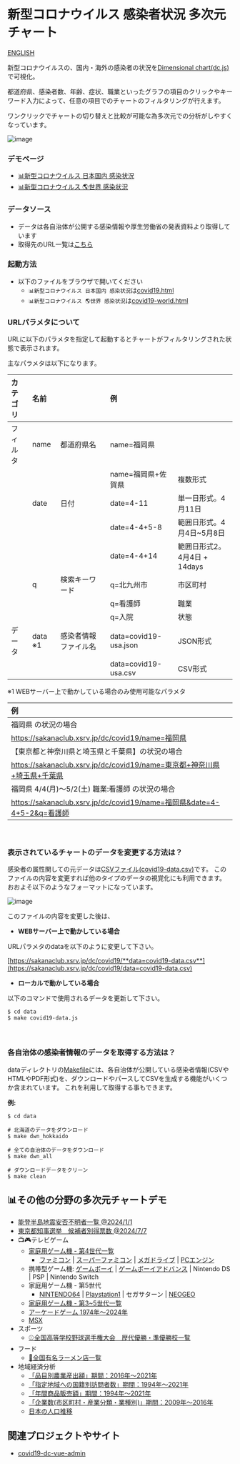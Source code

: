 ﻿# 新型コロナウイルス 感染者状況 多次元チャート

[ENGLISH](README.en.md)

新型コロナウイルスの、国内・海外の感染者の状況を[Dimensional chart(dc.js)](http://dc-js.github.io/dc.js/)で可視化。

都道府県、感染者数、年齢、症状、職業といったグラフの項目のクリックやキーワード入力によって、任意の項目でのチャートのフィルタリングが行えます。

ワンクリックでチャートの切り替えと比較が可能な為多次元での分析がしやすくなっています。

![image](img/hlp/covid19-dc-demo-v1.gif)

 
### デモページ
- [📊新型コロナウイルス 日本国内 感染状況](https://sakanaclub.xsrv.jp/dc/covid19/data=covid19-data-2021-02-28.json)
- [📊新型コロナウイルス 🌎世界 感染状況](https://sakanaclub.xsrv.jp/dc/covid19_wld/data=default)

### データソース
- データは各自治体が公開する感染情報や厚生労働省の発表資料より取得しています
- 取得先のURL一覧は[こちら](data/covid19_pref_url.csv)


### 起動方法
- 以下のファイルをブラウザで開いてください
  - `📊新型コロナウイルス 日本国内 感染状況`は[covid19.html](covid19.html)
  - `📊新型コロナウイルス 🌎世界 感染状況`は[covid19-world.html](covid19-world.html)

### URLパラメタについて
URLに以下のパラメタを指定して起動するとチャートがフィルタリングされた状態で表示されます。

主なパラメタは以下になります。

|カテゴリ|名前||例||
|:---|:---|:--|:--|:--|
|フィルタ|name|都道府県名|name=福岡県||
||||name=福岡県+佐賀県  |複数形式|
||date|日付|date=4-11　　 |単一日形式。4月11日|
|||　　　　|date=4-4+5-8  |範囲日形式。4月4日~5月8日
|||　　　　|date=4-4+14   |範囲日形式2。4月4日 + 14days
||q|検索キーワード|q=北九州市 |市区町村|
|||               |q=看護師　 |職業|
|||               |q=入院　　 |状態|
|データ|data ※1|感染者情報ファイル名|data=covid19-usa.json| JSON形式
|||                        |data=covid19-usa.csv| CSV形式

※1 WEBサーバー上で動かしている場合のみ使用可能なパラメタ

|例||
|:---|:---|
|福岡県 の状況の場合|
|https://sakanaclub.xsrv.jp/dc/covid19/name=福岡県|
|【東京都と神奈川県と埼玉県と千葉県】の状況の場合|
|https://sakanaclub.xsrv.jp/dc/covid19/name=東京都+神奈川県+埼玉県+千葉県|
|福岡県 4/4(月)～5/2(土) 職業:看護師 の状況の場合|
|https://sakanaclub.xsrv.jp/dc/covid19/name=福岡県&date=4-4+5-2&q=看護師|
　

### 表示されているチャートのデータを変更する方法は？
感染者の属性関しての元データは[CSVファイル(covid19-data.csv)](data/covid19-data.csv)です。
このファイルの内容を変更すれば他のタイプのデータの視覚化にも利用できます。
おおよそ以下のようなフォーマットになっています。

![image](https://sakanaclub.xsrv.jp/img/hlp/csv_format.gif)

このファイルの内容を変更した後は、

- **WEBサーバー上で動かしている場合**

URLパラメタのdataを以下のように変更して下さい。

[https://sakanaclub.xsrv.jp/dc/covid19/**data=covid19-data.csv**](https://sakanaclub.xsrv.jp/dc/covid19/data=covid19-data.csv)

- **ローカルで動かしている場合**

以下のコマンドで使用されるデータを更新して下さい。
```
$ cd data
$ make covid19-data.js
```
　
### 各自治体の感染者情報のデータを取得する方法は？
dataディレクトリの[Makefile](data/Makefile)には、各自治体が公開している感染者情報(CSVやHTMLやPDF形式)を、ダウンロードやパースしてCSVを生成する機能がいくつか含まれています。
これを利用して取得する事もできます。

**例:**
```
$ cd data

# 北海道のデータをダウンロード
$ make dwn_hokkaido

# 全ての自治体のデータをダウンロード
$ make dwn_all

# ダウンロードデータをクリーン
$ make clean
```
## 📊その他の分野の多次元チャートデモ
- [能登半島地震安否不明者一覧 @2024/1/1](https://sakanaclub.xsrv.jp/dc/covid19/data=quake-noto-safety.csv)
- [東京都知事選挙　候補者別得票数 @2024/7/7](https://sakanaclub.xsrv.jp/dc/covid19/data=tokyo-gubernatorial-election.csv)
- 📺🎮テレビゲーム
  - [家庭用ゲーム機 - 第4世代一覧](https://sakanaclub.xsrv.jp/dc/covid19/data=game-gen4.csv)
    - [ファミコン](https://sakanaclub.xsrv.jp/dc/covid19/data=game-fc.csv) | [スーパーファミコン](https://sakanaclub.xsrv.jp/dc/covid19/data=game-smc.csv) | [メガドライブ](https://sakanaclub.xsrv.jp/dc/covid19/data=game-smd.csv) | [PCエンジン](https://sakanaclub.xsrv.jp/dc/covid19/data=game-pce.csv)
  - 携帯型ゲーム機: [ゲームボーイ](https://sakanaclub.xsrv.jp/dc/covid19/data=game-gb.csv) | [ゲームボーイアドバンス](https://sakanaclub.xsrv.jp/dc/covid19/data=game-gba.csv) | Nintendo DS | PSP | Nintendo Switch
  - 家庭用ゲーム機 - 第5世代
    - [NINTENDO64](https://sakanaclub.xsrv.jp/dc/covid19/data=game-n64.csv) | [Playstation1](https://sakanaclub.xsrv.jp/dc/covid19/data=game-ps1.csv) | セガサターン | [NEOGEO](https://sakanaclub.xsrv.jp/dc/covid19/data=game-gen3.csv&name=SNK&date=1990-01-01+2005-01-01)
  - [家庭用ゲーム機 - 第3~5世代一覧](https://sakanaclub.xsrv.jp/dc/covid19/data=game-gen3.csv)
  - [アーケードゲーム 1974年～2024年](https://sakanaclub.xsrv.jp/dc/covid19/data=game-ac.csv)
  - [MSX](https://sakanaclub.xsrv.jp/dc/covid19/data=game-msx.csv)
- スポーツ
  - [⚾全国高等学校野球選手権大会　歴代優勝・準優勝校一覧](https://sakanaclub.xsrv.jp/dc/covid19/data=sports-hsb.csv)
- フード
  - [🍜全国有名ラーメン店一覧](https://sakanaclub.xsrv.jp/prefecture-population-dc/?data=food-ramen.csv)
- 地域経済分析
  - [「品目別農業産出額」期間：2016年～2021年](https://sakanaclub.xsrv.jp/dc/covid19/data=resas-agriculture.csv)
  - [「指定地域への国籍別訪問者数」期間：1994年～2021年](https://sakanaclub.xsrv.jp/dc/covid19/data=resas-tourism-foreigners.csv)
  - [「年間商品販売額」期間：1994年～2021年](https://sakanaclub.xsrv.jp/dc/covid19/data=resas-product-sales.csv)
  - [「企業数(市区町村・産業分類・業種別)」期間：2009年～2016年](https://sakanaclub.xsrv.jp/dc/covid19/data=resas-municipality-company.csv)
  - [日本の人口推移](https://sakanaclub.xsrv.jp/prefecture-population-dc/?data=population.csv)
## 関連プロジェクトやサイト
- [covid19-dc-vue-admin](https://github.com/yoshinaga-ken/covid19-dc-vue-admin)
